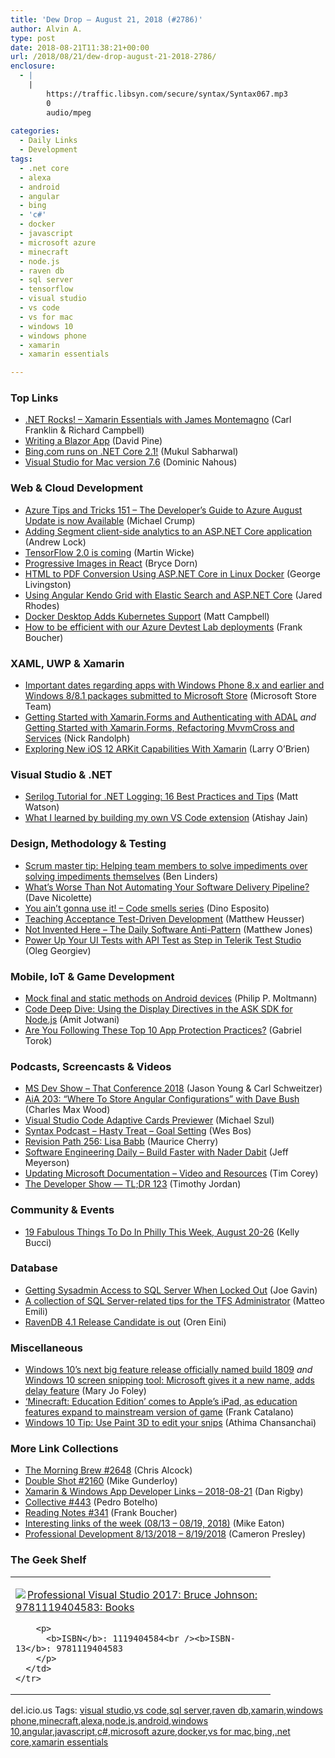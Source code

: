 ```yaml
---
title: 'Dew Drop – August 21, 2018 (#2786)'
author: Alvin A.
type: post
date: 2018-08-21T11:38:21+00:00
url: /2018/08/21/dew-drop-august-21-2018-2786/
enclosure:
  - |
    |
        https://traffic.libsyn.com/secure/syntax/Syntax067.mp3
        0
        audio/mpeg
        
categories:
  - Daily Links
  - Development
tags:
  - .net core
  - alexa
  - android
  - angular
  - bing
  - 'c#'
  - docker
  - javascript
  - microsoft azure
  - minecraft
  - node.js
  - raven db
  - sql server
  - tensorflow
  - visual studio
  - vs code
  - vs for mac
  - windows 10
  - windows phone
  - xamarin
  - xamarin essentials

---
```

### <a name="top"></a>Top Links

  * <a href="http://www.dotnetrocks.com/default.aspx?ShowNum=1573" target="_blank">.NET Rocks! &#8211; Xamarin Essentials with James Montemagno</a> (Carl Franklin & Richard Campbell)
  * <a href="https://davidpine.net/blog/blazing-chuck/" target="_blank">Writing a Blazor App</a> (David Pine)
  * <a href="https://blogs.msdn.microsoft.com/dotnet/2018/08/20/bing-com-runs-on-net-core-2-1/" target="_blank">Bing.com runs on .NET Core 2.1!</a> (Mukul Sabharwal)
  * <a href="https://blogs.msdn.microsoft.com/visualstudio/2018/08/20/visual-studio-for-mac-version-7-6/" target="_blank">Visual Studio for Mac version 7.6</a> (Dominic Nahous)



### <a name="web"></a>Web & Cloud Development

  * <a href="https://www.michaelcrump.net/azure-tips-and-tricks151/" target="_blank">Azure Tips and Tricks 151 &#8211; The Developer’s Guide to Azure August Update is now Available</a> (Michael Crump)
  * <a href="https://andrewlock.net/adding-segment-client-side-analytics-to-an-asp-net-core-application/" target="_blank">Adding Segment client-side analytics to an ASP.NET Core application</a> (Andrew Lock)
  * <a href="https://groups.google.com/a/tensorflow.org/forum/?utm_medium=email&utm_source=footer#!topic/announce/qXfsxr2sF-0" target="_blank">TensorFlow 2.0 is coming</a> (Martin Wicke)
  * <a href="https://dev.to/brycedorn/progressive-images-in-react-iph" target="_blank">Progressive Images in React</a> (Bryce Dorn)
  * <a href="https://blog.syncfusion.com/post/html-to-pdf-conversion-using-asp-net-core-in-linux-docker.aspx" target="_blank">HTML to PDF Conversion Using ASP.NET Core in Linux Docker</a> (George Livingston)
  * <a href="https://jaredrhodes.com/2018/08/20/using-angular-kendo-grid-with-elastic-search-and-asp-net-core/" target="_blank">Using Angular Kendo Grid with Elastic Search and ASP.NET Core</a> (Jared Rhodes)
  * <a href="https://www.infoq.com/news/2018/08/docker-desktop-kubernetes?utm_campaign=infoq_content&utm_source=infoq&utm_medium=feed&utm_term=global" target="_blank">Docker Desktop Adds Kubernetes Support</a> (Matt Campbell)
  * <a href="http://www.frankysnotes.com/2018/08/how-to-be-efficient-with-our-azure.html" target="_blank">How to be efficient with our Azure Devtest Lab deployments</a> (Frank Boucher)



### <a name="silverlight"></a>XAML, UWP & Xamarin

  * <a href="http://blogs.windows.com/buildingapps/2018/08/20/important-dates-regarding-apps-with-windows-phone-8-x-and-earlier-and-windows-8-8-1-packages-submitted-to-microsoft-store/?WT.mc_id=DX_MVP4025064" target="_blank">Important dates regarding apps with Windows Phone 8.x and earlier and Windows 8/8.1 packages submitted to Microsoft Store</a> (Microsoft Store Team)
  * <a href="http://feedproxy.google.com/~r/NicksNetTravels/~3/1ypyhqVqHpY/post.aspx" target="_blank">Getting Started with Xamarin.Forms and Authenticating with ADAL</a> _and_ <a href="http://feedproxy.google.com/~r/NicksNetTravels/~3/zqnbO8tf_M4/post.aspx" target="_blank">Getting Started with Xamarin.Forms, Refactoring MvvmCross and Services</a> (Nick Randolph)
  * <a href="https://blog.xamarin.com/exploring-new-ios-12-arkit-capabilities-with-xamarin/" target="_blank">Exploring New iOS 12 ARKit Capabilities With Xamarin</a> (Larry O&#8217;Brien)



### <a name="dotnet"></a>Visual Studio & .NET

  * <a href="https://dzone.com/articles/serilog-tutorial-for-net-logging-16-best-practices?utm_medium=feed&utm_source=feedpress.me&utm_campaign=Feed%3A+dzone%2Fperformance" target="_blank">Serilog Tutorial for .NET Logging: 16 Best Practices and Tips</a> (Matt Watson)
  * <a href="https://css-tricks.com/what-i-learned-by-building-my-own-vs-code-extension/" target="_blank">What I learned by building my own VS Code extension</a> (Atishay Jain)



### <a name="design"></a>Design, Methodology & Testing

  * <a href="https://www.benlinders.com/2018/helping-team-members-solve-impediments/" target="_blank">Scrum master tip: Helping team members to solve impediments over solving impediments themselves</a> (Ben Linders)
  * <a href="http://feedproxy.google.com/~r/LeadingAgile/~3/ajcHOpjnBoU/" target="_blank">What’s Worse Than Not Automating Your Software Delivery Pipeline?</a> (Dave Nicolette)
  * <a href="https://blog.jetbrains.com/dotnet/2018/08/20/aint-gonna-use-code-smells-series/" target="_blank">You ain’t gonna use it! – Code smells series</a> (Dino Esposito)
  * <a href="https://www.stickyminds.com/article/teaching-acceptance-test-driven-development" target="_blank">Teaching Acceptance Test-Driven Development</a> (Matthew Heusser)
  * <a href="http://feedproxy.google.com/~r/ExceptionNotFound/~3/CWxWQ1ty0mA/" target="_blank">Not Invented Here &#8211; The Daily Software Anti-Pattern</a> (Matthew Jones)
  * <a href="https://tracking.feedpress.it/link/10828/10081515" target="_blank">Power Up Your UI Tests with API Test as Step in Telerik Test Studio</a> (Oleg Georgiev)



### <a name="mobile"></a>Mobile, IoT & Game Development

  * <a href="https://medium.com/google-developers/mock-final-and-static-methods-on-android-devices-b383da1363ad?source=rss----2e5ce7f173a5---4" target="_blank">Mock final and static methods on Android devices</a> (Philip P. Moltmann)
  * <a href="https://developer.amazon.com/blogs/alexa/post/c9cca5f8-5528-4992-aa32-8d1199669735/code-deep-dive-using-the-display-directives-in-the-ask-sdk-for-node-js" target="_blank">Code Deep Dive: Using the Display Directives in the ASK SDK for Node.js</a> (Amit Jotwani)
  * <a href="https://www.preemptive.com/blog/article/1049-top-10-app-protection-checklist/106-risk-management" target="_blank">Are You Following These Top 10 App Protection Practices?</a> (Gabriel Torok)



### <a name="podcasts"></a>Podcasts, Screencasts & Videos

  * <a href="http://msdevshow.com/2018/08/20/that-conference-2018/" target="_blank">MS Dev Show &#8211; That Conference 2018</a> (Jason Young & Carl Schweitzer)
  * <a href="https://devchat.tv/adv-in-angular/aia-203-where-to-store-angular-configurations-with-dave-bush/" target="_blank">AiA 203: &#8220;Where To Store Angular Configurations&#8221; with Dave Bush</a> (Charles Max Wood)
  * <a href="http://www.youtube.com/watch?v=y4SinKO4_O0" target="_blank">Visual Studio Code Adaptive Cards Previewer</a> (Michael Szul)
  * <a href="https://traffic.libsyn.com/secure/syntax/Syntax067.mp3" target="_blank">Syntax Podcast &#8211; Hasty Treat &#8211; Goal Setting</a> (Wes Bos)
  * <a href="http://revisionpath.simplecast.fm/lisa-babb" target="_blank">Revision Path 256: Lisa Babb</a> (Maurice Cherry)
  * <a href="https://softwareengineeringdaily.com/2018/08/21/build-faster-with-nader-dabit/" target="_blank">Software Engineering Daily &#8211; Build Faster with Nader Dabit</a> (Jeff Meyerson)
  * <a href="https://iamtimcorey.com/updating-microsoft-docs/" target="_blank">Updating Microsoft Documentation – Video and Resources</a> (Tim Corey)
  * <a href="https://medium.com/google-developers/the-developer-show-tl-dr-123-1333b1a0ee32?source=rss----2e5ce7f173a5---4" target="_blank">The Developer Show — TL;DR 123</a> (Timothy Jordan)



### <a name="events"></a>Community & Events

  * <a href="https://www.uwishunu.com/2018/08/19-fabulous-things-philly-week-august-20-26/" target="_blank">19 Fabulous Things To Do In Philly This Week, August 20-26</a> (Kelly Bucci)



### <a name="sql"></a>Database

  * <a href="http://feedproxy.google.com/~r/MSSQLTips-LatestSqlServerTips/~3/1nfETqfDiVU/tip.asp" target="_blank">Getting Sysadmin Access to SQL Server When Locked Out</a> (Joe Gavin)
  * <a href="http://feedproxy.google.com/~r/MattsAlmSpace/~3/jaKY0GuHhqw/a-collection-of-sql-server-related-tips.html" target="_blank">A collection of SQL Server-related tips for the TFS Administrator</a> (Matteo Emili)
  * <a href="http://feedproxy.google.com/~r/AyendeRahien/~3/0sGVHwDSiUs/ravendb-4-1-release-candidate-is-out" target="_blank">RavenDB 4.1 Release Candidate is out</a> (Oren Eini)



### <a name="misc"></a>Miscellaneous

  * <a href="https://www.zdnet.com/article/windows-10s-next-big-feature-release-officially-named-build-1809/#ftag=RSSbaffb68" target="_blank">Windows 10&#8217;s next big feature release officially named build 1809</a> _and_ <a href="https://www.zdnet.com/article/windows-10-screen-snipping-tool-microsoft-gives-it-a-new-name-adds-delay-feature/#ftag=RSSbaffb68" target="_blank">Windows 10 screen snipping tool: Microsoft gives it a new name, adds delay feature</a> (Mary Jo Foley)
  * <a href="https://www.geekwire.com/2018/minecraft-education-edition-comes-apples-ipad-education-features-expand-mainstream-version-game/" target="_blank">‘Minecraft: Education Edition’ comes to Apple’s iPad, as education features expand to mainstream version of game</a> (Frank Catalano)
  * <a href="http://blogs.windows.com/windowsexperience/2018/08/20/windows-10-tip-use-paint-3d-to-edit-your-snips/?WT.mc_id=DX_MVP4025064" target="_blank">Windows 10 Tip: Use Paint 3D to edit your snips</a> (Athima Chansanchai)



### <a name="links"></a>More Link Collections

  * <a href="http://feedproxy.google.com/~r/ReflectivePerspective/~3/ptseCZfwRZg/" target="_blank">The Morning Brew #2648</a> (Chris Alcock)
  * <a href="https://afreshcup.com/home/2018/08/21/double-shot-2160.html" target="_blank">Double Shot #2160</a> (Mike Gunderloy)
  * <a href="https://links.danrigby.com/2018/08/app-developer-links-2018-08-21/" target="_blank">Xamarin & Windows App Developer Links &#8211; 2018-08-21</a> (Dan Rigby)
  * <a href="http://feedproxy.google.com/~r/tympanus/~3/3VC-oVDC2vc/" target="_blank">Collective #443</a> (Pedro Botelho)
  * <a href="http://www.frankysnotes.com/2018/08/reading-notes-341.html" target="_blank">Reading Notes #341</a> (Frank Boucher)
  * <a href="https://samestuffdifferentday.com/2018/08/20/interesting-links-of-the-week-08-13-08-19-2018/" target="_blank">Interesting links of the week (08/13 – 08/19, 2018)</a> (Mike Eaton)
  * <a href="http://blog.thesoftwarementor.com/2018/08/20/professional-development-8-13-2018-8-19-2018/" target="_blank">Professional Development 8/13/2018 – 8/19/2018</a> (Cameron Presley)



### <a name="shelf"></a>The Geek Shelf

<div class="wlWriterEditableSmartContent" id="scid:7dc1bd33-94bd-46fd-a20b-0131235bcd47:9da6ff4b-93f1-4c27-8949-02e8522b812e" style="margin: 0px; padding: 0px; float: none; display: inline;">
  <table cellspacing="0" cellpadding="2" width="400" border="0" unselectable="on">
    <tr>
      <td valign="top" width="400">
        <p>
          <a title="Professional Visual Studio 2017: Bruce Johnson: 9781119404583: Books" href="https://www.amazon.com/exec/obidos/ASIN/1119404584/amavin-20"><img data-recalc-dims="1" decoding="async" src="https://i0.wp.com/images-na.ssl-images-amazon.com/images/I/51uXVpmOy5L._AC_US218_.jpg?w=660&#038;ssl=1" border="0" align="left" style="float:left" />Professional Visual Studio 2017: Bruce Johnson: 9781119404583: Books</a>
        </p>
        
        <p>
          <b>ISBN</b>: 1119404584<br /><b>ISBN-13</b>: 9781119404583
        </p>
      </td>
    </tr>
  </table>
</div>



<div class="wlWriterEditableSmartContent" id="scid:77ECF5F8-D252-44F5-B4EB-D463C5396A79:b4fe6ecf-5b95-4fe8-82fb-e4f5b37af42e" style="margin: 0px; padding: 0px; float: none; display: inline;">
  del.icio.us Tags: <a href="http://del.icio.us/popular/visual+studio" rel="tag">visual studio</a>,<a href="http://del.icio.us/popular/vs+code" rel="tag">vs code</a>,<a href="http://del.icio.us/popular/sql+server" rel="tag">sql server</a>,<a href="http://del.icio.us/popular/raven+db" rel="tag">raven db</a>,<a href="http://del.icio.us/popular/xamarin" rel="tag">xamarin</a>,<a href="http://del.icio.us/popular/windows+phone" rel="tag">windows phone</a>,<a href="http://del.icio.us/popular/minecraft" rel="tag">minecraft</a>,<a href="http://del.icio.us/popular/alexa" rel="tag">alexa</a>,<a href="http://del.icio.us/popular/node.js" rel="tag">node.js</a>,<a href="http://del.icio.us/popular/android" rel="tag">android</a>,<a href="http://del.icio.us/popular/windows+10" rel="tag">windows 10</a>,<a href="http://del.icio.us/popular/angular" rel="tag">angular</a>,<a href="http://del.icio.us/popular/javascript" rel="tag">javascript</a>,<a href="http://del.icio.us/popular/c%23" rel="tag">c#</a>,<a href="http://del.icio.us/popular/microsoft+azure" rel="tag">microsoft azure</a>,<a href="http://del.icio.us/popular/docker" rel="tag">docker</a>,<a href="http://del.icio.us/popular/vs+for+mac" rel="tag">vs for mac</a>,<a href="http://del.icio.us/popular/bing" rel="tag">bing</a>,<a href="http://del.icio.us/popular/.net+core" rel="tag">.net core</a>,<a href="http://del.icio.us/popular/xamarin+essentials" rel="tag">xamarin essentials</a>
</div>